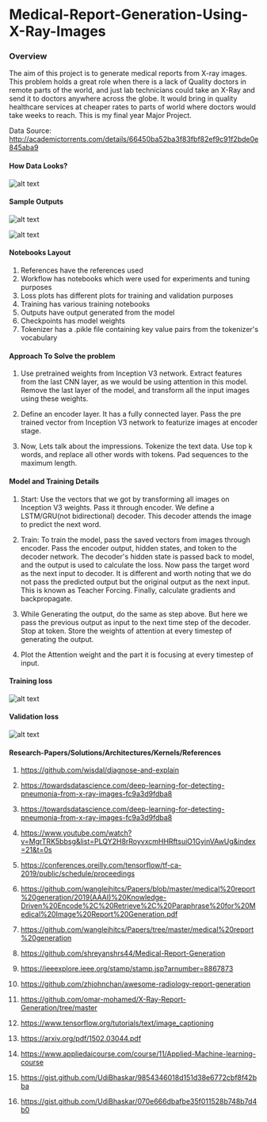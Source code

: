 # Medical-Report-Generation-Using-X-Ray-Images

### Overview
The aim of this project is to generate medical reports from X-ray images. This problem holds a great role when there is a lack of Quality doctors in remote parts of the world, and just lab technicians could take an X-Ray and send it to doctors anywhere across the globe.  It would bring in quality healthcare services at cheaper rates to parts of world where doctors would take weeks to reach.
This is my final year Major Project. 

Data Source: http://academictorrents.com/details/66450ba52ba3f83fbf82ef9c91f2bde0e845aba9
#### How Data Looks?
![alt text](https://github.com/sawarn69/Medical-Report-Generation-Using-X-Ray-Images/blob/master/Data_format.png)


#### Sample Outputs
![alt text](https://github.com/sawarn69/Medical-Report-Generation-Using-X-Ray-Images/blob/master/Outputs/CXR2536_IM-1049-1001_result.png)


![alt text](https://github.com/sawarn69/Medical-Report-Generation-Using-X-Ray-Images/blob/master/Outputs/CXR2689_IM-1160-1002001_result.png)

#### Notebooks Layout
1. References have the references used
2. Workflow has notebooks which were  used for experiments and tuning purposes
3. Loss plots has different plots for training and validation purposes
4. Training has various training notebooks
5. Outputs have output generated from the model
6. Checkpoints has model weights
7. Tokenizer has a .pikle file containing key value pairs from the tokenizer's vocabulary

#### Approach To Solve the problem

1. Use pretrained  weights from Inception V3 network. Extract features from the last CNN layer, as we would be using attention in this model.  Remove the last layer of the model, and transform all the input images using these weights. 

2. Define an encoder layer. It has a fully connected layer. Pass the pre trained vector  from Inception V3 network to featurize images at encoder stage. 

3. Now, Lets talk about the impressions. Tokenize the text data. Use top k words, and replace all other words with <UNK> tokens.  Pad sequences to the maximum length. 

#### Model and Training Details

1.  Start: Use the vectors that we got by transforming all images on Inception V3 weights. Pass it through encoder. We define a LSTM/GRU(not bidirectional) decoder. This decoder attends the image to predict the next word. 

2.  Train: To train the model, pass the saved vectors from images through encoder. Pass the encoder output, hidden states, and <start> token to the decoder network. The decoder's hidden state is passed back to model, and the output is used to calculate the loss. Now pass the target word as the next input to decoder. It is different and worth noting that we do not pass the predicted output but the original output as the next input. This is known as Teacher Forcing. Finally, calculate gradients and backpropagate. 

3.  While Generating the output, do the same as step above. But here we pass the previous output as input to the next time step of the decoder.  Stop at <end> token. Store the weights of attention at every timestep of generating the output. 

4.  Plot the Attention weight and the part it is focusing at every timestep of input. 

#### Training loss
![alt text](https://github.com/sawarn69/Medical-Report-Generation-Using-X-Ray-Images/blob/master/losses_plots/While%20experimenting/epoch_train_loss.jpg)
#### Validation loss
![alt text](https://github.com/sawarn69/Medical-Report-Generation-Using-X-Ray-Images/blob/master/losses_plots/While%20experimenting/epoch_val_loss.jpg)
#### Research-Papers/Solutions/Architectures/Kernels/References

1. https://github.com/wisdal/diagnose-and-explain

2. https://towardsdatascience.com/deep-learning-for-detecting-pneumonia-from-x-ray-images-fc9a3d9fdba8

3. https://towardsdatascience.com/deep-learning-for-detecting-pneumonia-from-x-ray-images-fc9a3d9fdba8

4. https://www.youtube.com/watch?v=MgrTRK5bbsg&list=PLQY2H8rRoyvxcmHHRftsuiO1GyinVAwUg&index=21&t=0s

5. https://conferences.oreilly.com/tensorflow/tf-ca-2019/public/schedule/proceedings

6. https://github.com/wangleihitcs/Papers/blob/master/medical%20report%20generation/2019(AAAI)%20Knowledge-Driven%20Encode%2C%20Retrieve%2C%20Paraphrase%20for%20Medical%20Image%20Report%20Generation.pdf

7. https://github.com/wangleihitcs/Papers/tree/master/medical%20report%20generation

8. https://github.com/shreyanshrs44/Medical-Report-Generation

9. https://ieeexplore.ieee.org/stamp/stamp.jsp?arnumber=8867873

10. https://github.com/zhjohnchan/awesome-radiology-report-generation

11. https://github.com/omar-mohamed/X-Ray-Report-Generation/tree/master

12. https://www.tensorflow.org/tutorials/text/image_captioning

13. https://arxiv.org/pdf/1502.03044.pdf

14. https://www.appliedaicourse.com/course/11/Applied-Machine-learning-course

15. https://gist.github.com/UdiBhaskar/9854346018d151d38e6772cbf8f42bba

16. https://gist.github.com/UdiBhaskar/070e666dbafbe35f011528b748b7d4b0



